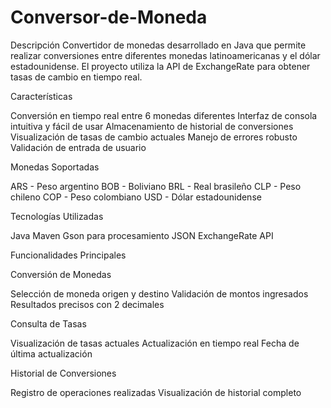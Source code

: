 # Conversor-de-Moneda
Descripción
Convertidor de monedas desarrollado en Java que permite realizar conversiones entre diferentes monedas latinoamericanas y el dólar estadounidense. El proyecto utiliza la API de ExchangeRate para obtener tasas de cambio en tiempo real.

Características

Conversión en tiempo real entre 6 monedas diferentes
Interfaz de consola intuitiva y fácil de usar
Almacenamiento de historial de conversiones
Visualización de tasas de cambio actuales
Manejo de errores robusto
Validación de entrada de usuario

Monedas Soportadas

ARS - Peso argentino
BOB - Boliviano
BRL - Real brasileño
CLP - Peso chileno
COP - Peso colombiano
USD - Dólar estadounidense

Tecnologías Utilizadas

Java
Maven
Gson para procesamiento JSON
ExchangeRate API

Funcionalidades Principales

Conversión de Monedas

Selección de moneda origen y destino
Validación de montos ingresados
Resultados precisos con 2 decimales


Consulta de Tasas

Visualización de tasas actuales
Actualización en tiempo real
Fecha de última actualización


Historial de Conversiones

Registro de operaciones realizadas
Visualización de historial completo
